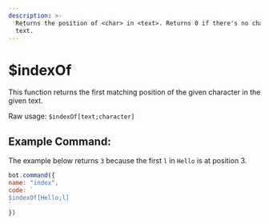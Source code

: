 ```yaml
---
description: >-
  Returns the position of <char> in <text>. Returns 0 if there's no char in
  text.
---
```


# $indexOf

This function returns the first matching position of the given character in the given text.

Raw usage: `$indexOf[text;character]`

## Example Command:

The example below returns `3` because the first `l` in `Hello` is at position 3.

```javascript
bot.command({
name: "index",
code: `
$indexOf[Hello;l]
`
})
```

